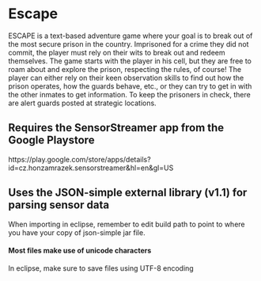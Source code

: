 # Escape


ESCAPE is a text-based adventure game where your goal is to break out of the most secure prison in the country. Imprisoned for a crime they did not commit, the player must rely on their wits to break out and redeem themselves. The game starts with the player in his cell, but they are free to roam about and explore the prison, respecting the rules, of course! The player can either rely on their keen observation skills to find out how the prison operates, how the guards behave, etc., or they can try to get in with the other inmates to get information. To keep the prisoners in check, there are alert guards posted at strategic locations.


## Requires the SensorStreamer app from the Google Playstore 
<link>https://play.google.com/store/apps/details?id=cz.honzamrazek.sensorstreamer&hl=en&gl=US</link>


## Uses the JSON-simple external library (v1.1) for parsing sensor data
When importing in eclipse, remember to edit build path to point to where you have your copy of json-simple jar file.

#### Most files make use of unicode characters
In eclipse, make sure to save files using UTF-8 encoding
